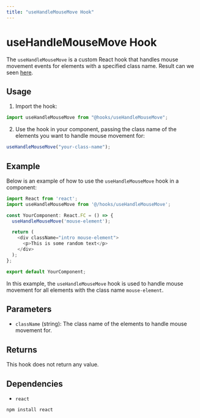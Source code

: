 ```yaml
---
title: "useHandleMouseMove Hook"
---
```


# useHandleMouseMove Hook

The `useHandleMouseMove` is a custom React hook that handles mouse movement events for elements with a specified class name. Result can we seen <a href="https://remcostoeten.com/showcase/use-mouse" target="_blank">here</a>.

## Usage

1. Import the hook:

```javascript
import useHandleMouseMove from "@hooks/useHandleMouseMove";
```

2. Use the hook in your component, passing the class name of the elements you want to handle mouse movement for:

```javascript
useHandleMouseMove("your-class-name");
```

## Example

Below is an example of how to use the `useHandleMouseMove` hook in a component:

```typescript
import React from 'react';
import useHandleMouseMove from '@/hooks/useHandleMouseMove';

const YourComponent: React.FC = () => {
  useHandleMouseMove('mouse-element');

  return (
    <div className="intro mouse-element">
      <p>This is some random text</p>
    </div>
  );
};

export default YourComponent;
```

In this example, the `useHandleMouseMove` hook is used to handle mouse movement for all elements with the class name `mouse-element`.

## Parameters

- `className` (string): The class name of the elements to handle mouse movement for.

## Returns

This hook does not return any value.

## Dependencies

- `react`

```bash
npm install react
```
